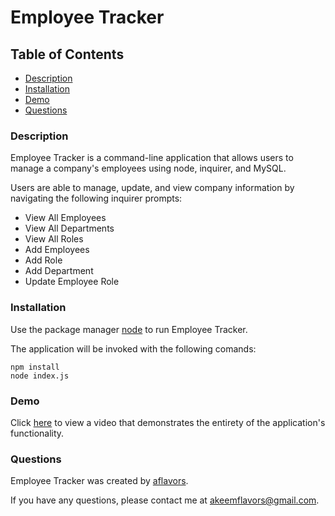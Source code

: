 # Employee Tracker

## Table of Contents
- [Description](#Description)
- [Installation](#Installation)
- [Demo](#Demo)
- [Questions](#Questions)

### Description

Employee Tracker is a command-line application that allows users to manage a company's employees using node, inquirer, and MySQL.

Users are able to manage, update, and view company information by navigating the following inquirer prompts:
- View All Employees
- View All Departments
- View All Roles
- Add Employees
- Add Role
- Add Department
- Update Employee Role

### Installation

Use the package manager [node](https://www.npmjs.com/) to run Employee Tracker.

The application will be invoked with the following comands:

    npm install
    node index.js

### Demo

Click [here](https://drive.google.com/file/d/1EmS9VxWDzJDpPXYC9O61i2dJxCOeJc0V/view) to view a video that demonstrates the entirety of the application's functionality.

### Questions

Employee Tracker was created by [aflavors](https://github.com/aflavors).

If you have any questions, please contact me at akeemflavors@gmail.com. 
